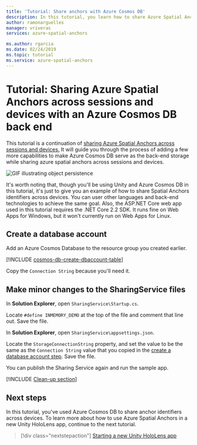 ```yaml
---
title: 'Tutorial: Share anchors with Azure Cosmos DB'
description: In this tutorial, you learn how to share Azure Spatial Anchors identifiers across Android/iOS devices in Unity with a back-end service and Azure Cosmos DB.
author: ramonarguelles
manager: vriveras
services: azure-spatial-anchors

ms.author: rgarcia
ms.date: 02/24/2019
ms.topic: tutorial
ms.service: azure-spatial-anchors
---
```

# Tutorial: Sharing Azure Spatial Anchors across sessions and devices with an Azure Cosmos DB back end

This tutorial is a continuation of [sharing Azure Spatial Anchors across sessions and devices.](../../../articles/spatial-anchors/tutorials/tutorial-share-anchors-across-devices.md) It will guide you through the process of adding a few more capabilities to make Azure Cosmos DB serve as the back-end storage while sharing azure spatial anchors across sessions and devices.

![GIF illustrating object persistence](./media/persistence.gif)

It's worth noting that, though you'll be using Unity and Azure Cosmos DB in this tutorial, it's just to give you an example of how to share Spatial Anchors identifiers across devices. You can user other languages and back-end technologies to achieve the same goal. Also, the ASP.NET Core web app used in this tutorial requires the .NET Core 2.2 SDK. It runs fine on Web Apps for Windows, but it won't currently run on Web Apps for Linux.

## Create a database account

Add an Azure Cosmos Database to the resource group you created earlier.

[!INCLUDE [cosmos-db-create-dbaccount-table](../../../includes/cosmos-db-create-dbaccount-table.md)]

Copy the `Connection String` because you'll need it.

## Make minor changes to the SharingService files

In **Solution Explorer**, open `SharingService\Startup.cs`.

Locate `#define INMEMORY_DEMO` at the top of the file and comment that line out. Save the file.

In **Solution Explorer**, open `SharingService\appsettings.json`.

Locate the `StorageConnectionString` property, and set the value to be the same as the `Connection String` value that you copied in the [create a database account step](#create-a-database-account). Save the file.

You can publish the Sharing Service again and run the sample app.

[!INCLUDE [Clean-up section](../../../includes/clean-up-section-portal.md)]

## Next steps

In this tutorial, you've used Azure Cosmos DB to share anchor identifiers across devices. To learn more about how to use Azure Spatial Anchors in a new Unity HoloLens app, continue to the next tutorial.

> [!div class="nextstepaction"]
> [Starting a new Unity HoloLens app](./tutorial-new-unity-hololens-app.md)
